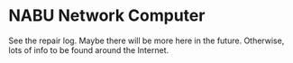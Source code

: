 # NABU Network Computer

See the repair log.  Maybe there will be more here in the future.  Otherwise, lots of info to be found around the Internet.
